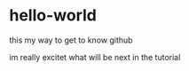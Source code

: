 # hello-world
this my way to get to know github

im really excitet what will be next in the tutorial
